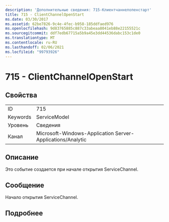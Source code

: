 ```yaml
---
description: 'Дополнительные сведения: 715-Клиентчаннелопенстарт'
title: 715 - ClientChannelOpenStart
ms.date: 03/30/2017
ms.assetid: 62be7826-9c4e-4fec-b958-185ddfaed976
ms.openlocfilehash: 9d83765885c887c33abeaa8041eb88e22155521c
ms.sourcegitcommit: ddf7edb67715a5b9a45e3dd44536dabc153c1de0
ms.translationtype: MT
ms.contentlocale: ru-RU
ms.lasthandoff: 02/06/2021
ms.locfileid: "99793926"
---
```

# <a name="715---clientchannelopenstart"></a>715 - ClientChannelOpenStart

## <a name="properties"></a>Свойства  
  
|||  
|-|-|  
|ID|715|  
|Keywords|ServiceModel|  
|Уровень|Сведения|  
|Канал|Microsoft-Windows-Application Server-Applications/Analytic|  
  
## <a name="description"></a>Описание  

 Это событие создается при начале открытия ServiceChannel.  
  
## <a name="message"></a>Сообщение  

 Начало открытия ServiceChannel.  
  
## <a name="details"></a>Подробнее
